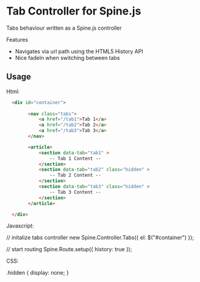 # Tab Controller for Spine.js

Tabs behaviour written as a Spine.js controller

Features
* Navigates via url path using the HTML5 History API 
* Nice fadeIn when switching between tabs


## Usage

Html: 

```html
  <div id="container">
        
        <nav class="tabs">
            <a href="/tab1">Tab 1</a>
            <a href="/tab2">Tab 2</a>
            <a href="/tab3">Tab 3</a>
        </nav>

        <article>
            <section data-tab="tab1" >
                -- Tab 1 Content --
            </section>
            <section data-tab="tab2" class="hidden" >
                -- Tab 2 Content --
            </section>
            <section data-tab="tab3" class="hidden" >
                -- Tab 3 Content --
            </section>
        </article>

  </div>
```


Javascript: 

  // initalize tabs controller
  new Spine.Controller.Tabs({ el: $("#container") });

  // start routing
  Spine.Route.setup({ history: true });


CSS: 

  .hidden {
      display: none;
  }
